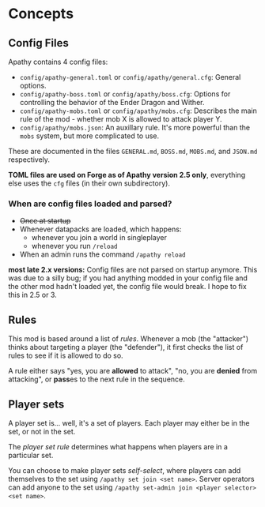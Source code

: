 # Concepts

## Config Files

Apathy contains 4 config files:

* `config/apathy-general.toml` or `config/apathy/general.cfg`: General options.
* `config/apathy-boss.toml` or `config/apathy/boss.cfg`: Options for controlling the behavior of the Ender Dragon and Wither.
* `config/apathy-mobs.toml` or `config/apathy/mobs.cfg`: Describes the main rule of the mod - whether mob X is allowed to attack player Y.
* `config/apathy/mobs.json`: An auxillary rule. It's more powerful than the `mobs` system, but more complicated to use.

These are documented in the files `GENERAL.md`, `BOSS.md`, `MOBS.md`, and `JSON.md` respectively.

**TOML files are used on Forge as of Apathy version 2.5 only**, everything else uses the `cfg` files (in their own subdirectory).

### When are config files loaded and parsed?

* ~~Once at startup~~
* Whenever datapacks are loaded, which happens:
    * whenever you join a world in singleplayer
    * whenever you run `/reload`
* When an admin runs the command `/apathy reload`

**most late 2.x versions:** Config files are not parsed on startup anymore. This was due to a silly bug; if you had anything modded in your config file and the other mod hadn't loaded yet, the config file would break. I hope to fix this in 2.5 or 3.

## Rules

This mod is based around a list of *rules*. Whenever a mob (the "attacker") thinks about targeting a player (the "defender"), it first checks the list of rules to see if it is allowed to do so.

A rule either says "yes, you are **allowed** to attack", "no, you are **denied** from attacking", or **pass**es to the next rule in the sequence.

## Player sets

A player set is... well, it's a set of players. Each player may either be in the set, or not in the set.

The *player set rule* determines what happens when players are in a particular set.

You can choose to make player sets *self-select*, where players can add themselves to the set using `/apathy set join <set name>`. Server operators can add anyone to the set using `/apathy set-admin join <player selector> <set name>`.